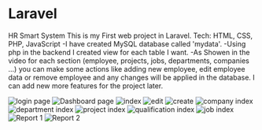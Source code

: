 # Laravel
HR Smart System
This is my First web project in Laravel.
Tech: HTML, CSS, PHP, JavaScript
-I have created MySQL database called 'mydata'.
-Using php in the backend I created view for each table I want.
-As Showen in the video for each section (employee, projects, jobs, departments, companies ...) you can make some actions like adding new employee, edit employee data or remove employee and any changes will be applied in the database.
I can add new more features for the project later.

![login page](https://github.com/EsraaElsayed0/Laravel/assets/89749334/ab94eca6-d046-4a68-a293-4f11e2f012fc)
![Dashboard page](https://github.com/EsraaElsayed0/Laravel/assets/89749334/8f6ff9e8-a595-4b1b-927c-9652a99274dd)
![index](https://github.com/EsraaElsayed0/Laravel/assets/89749334/7b0391e7-4b45-4f00-85da-98f13561127d)
![edit](https://github.com/EsraaElsayed0/Laravel/assets/89749334/885c33ac-453d-4025-95ea-5d3a5b6b3cc9)
![create](https://github.com/EsraaElsayed0/Laravel/assets/89749334/c50fc5e5-632b-4728-b7e2-b360e69935cf)
![company index](https://github.com/EsraaElsayed0/Laravel/assets/89749334/d26aa3b9-9d1e-4227-a590-c36e91d5f103)
![department index](https://github.com/EsraaElsayed0/Laravel/assets/89749334/29f8a95d-fb79-4df6-be7d-149ff005d196)
![project index](https://github.com/EsraaElsayed0/Laravel/assets/89749334/7e104f81-8ced-4542-b5da-8c6827021d40)
![qualification index](https://github.com/EsraaElsayed0/Laravel/assets/89749334/3ef4458e-1b29-4e98-8c43-b5e0d9f2b20f)
![job index](https://github.com/EsraaElsayed0/Laravel/assets/89749334/2c3b873a-3043-448e-a008-66e736701560)
![Report 1](https://github.com/EsraaElsayed0/Laravel/assets/89749334/967138e5-90d2-4b86-9b2f-eaa1973cee0f)
![Report 2](https://github.com/EsraaElsayed0/Laravel/assets/89749334/308d0ccd-f5b2-4b97-8e9f-04c2fc235af8)


